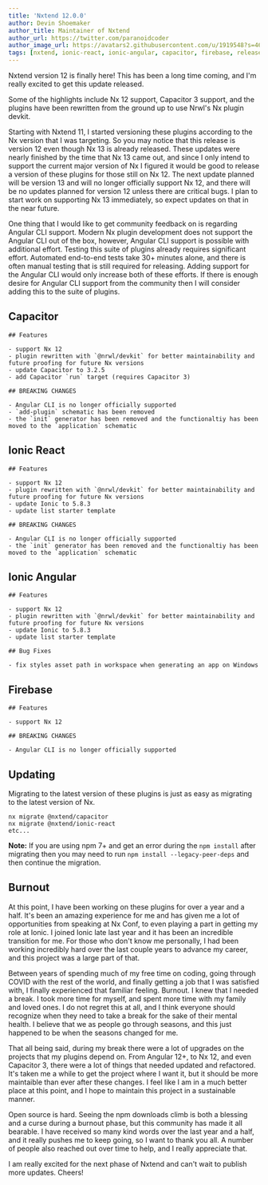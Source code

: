 ```yaml
---
title: 'Nxtend 12.0.0'
author: Devin Shoemaker
author_title: Maintainer of Nxtend
author_url: https://twitter.com/paranoidcoder
author_image_url: https://avatars2.githubusercontent.com/u/1919548?s=460&u=e8799ad545249d59bf57b7ee35a8841825004ca0&v=4
tags: [nxtend, ionic-react, ionic-angular, capacitor, firebase, release]
---
```


Nxtend version 12 is finally here! This has been a long time coming, and I'm really excited to get this update released.

Some of the highlights include Nx 12 support, Capacitor 3 support, and the plugins have been rewritten from the ground up to use Nrwl's Nx plugin devkit.

Starting with Nxtend 11, I started versioning these plugins according to the Nx version that I was targeting.
So you may notice that this release is version 12 even though Nx 13 is already released. These updates were nearly finished by the time that Nx 13 came out, and since I only intend to support the current major version of Nx I figured it would be good to release a version of these plugins for those still on Nx 12. The next update planned will be version 13 and will no longer officially support Nx 12, and there will be no updates planned for version 12 unless there are critical bugs. I plan to start work on supporting Nx 13 immediately, so expect updates on that in the near future.

One thing that I would like to get community feedback on is regarding Angular CLI support. Modern Nx plugin development does not support the Angular CLI out of the box, however, Angular CLI support is possible with additional effort. Testing this suite of plugins already requires significant effort. Automated end-to-end tests take 30+ minutes alone, and there is often manual testing that is still required for releasing. Adding support for the Angular CLI would only increase both of these efforts. If there is enough desire for Angular CLI support from the community then I will consider adding this to the suite of plugins.

## Capacitor

```
## Features

- support Nx 12
- plugin rewritten with `@nrwl/devkit` for better maintainability and future proofing for future Nx versions
- update Capacitor to 3.2.5
- add Capacitor `run` target (requires Capacitor 3)

## BREAKING CHANGES

- Angular CLI is no longer officially supported
- `add-plugin` schematic has been removed
- the `init` generator has been removed and the functionaltiy has been moved to the `application` schematic
```

## Ionic React

```
## Features

- support Nx 12
- plugin rewritten with `@nrwl/devkit` for better maintainability and future proofing for future Nx versions
- update Ionic to 5.8.3
- update list starter template

## BREAKING CHANGES

- Angular CLI is no longer officially supported
- the `init` generator has been removed and the functionaltiy has been moved to the `application` schematic
```

## Ionic Angular

```
## Features

- support Nx 12
- plugin rewritten with `@nrwl/devkit` for better maintainability and future proofing for future Nx versions
- update Ionic to 5.8.3
- update list starter template

## Bug Fixes

- fix styles asset path in workspace when generating an app on Windows
```

## Firebase

```
## Features

- support Nx 12

## BREAKING CHANGES

- Angular CLI is no longer officially supported
```

## Updating

Migrating to the latest version of these plugins is just as easy as migrating to the latest version of Nx.

```
nx migrate @nxtend/capacitor
nx migrate @nxtend/ionic-react
etc...
```

**Note:** If you are using npm 7+ and get an error during the `npm install` after migrating then you may need to run `npm install --legacy-peer-deps` and then continue the migration.

## Burnout

At this point, I have been working on these plugins for over a year and a half. It's been an amazing experience for me and has given me a lot of opportunities from speaking at Nx Conf, to even playing a part in getting my role at Ionic. I joined Ionic late last year and it has been an incredible transition for me. For those who don't know me personally, I had been working incredibly hard over the last couple years to advance my career, and this project was a large part of that.

Between years of spending much of my free time on coding, going through COVID with the rest of the world, and finally getting a job that I was satisfied with, I finally experienced that familiar feeling. Burnout. I knew that I needed a break. I took more time for myself, and spent more time with my family and loved ones. I do not regret this at all, and I think everyone should recognize when they need to take a break for the sake of their mental health. I believe that we as people go through seasons, and this just happened to be when the seasons changed for me.

That all being said, during my break there were a lot of upgrades on the projects that my plugins depend on. From Angular 12+, to Nx 12, and even Capacitor 3, there were a lot of things that needed updated and refactored. It's taken me a while to get the project where I want it, but it should be more maintaible than ever after these changes. I feel like I am in a much better place at this point, and I hope to maintain this project in a sustainable manner.

Open source is hard. Seeing the npm downloads climb is both a blessing and a curse during a burnout phase, but this community has made it all bearable. I have received so many kind words over the last year and a half, and it really pushes me to keep going, so I want to thank you all. A number of people also reached out over time to help, and I really appreciate that.

I am really excited for the next phase of Nxtend and can't wait to publish more updates. Cheers!
